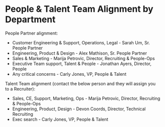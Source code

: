 # People & Talent Team Alignment by Department

People Partner alignment:

- Customer Engineering & Support, Operations, Legal - Sarah Um, Sr. People Partner
- Engineering, Product & Design - Alex Mathison, Sr. People Partner
- Sales & Marketing - Marija Petrovic, Director, Recruiting & People-Ops
- Executive Team support, Talent & People - Jonathan Ayers, Director, People
- Any critical concerns - Carly Jones, VP, People & Talent

Talent Team alignment (contact the below person and they will assign you to a Recruiter):

- Sales, CE, Support, Marketing, Ops - Marija Petrovic, Director, Recruiting & People-Ops
- Engineering, Product, Design - Devon Coords, Director, Technical Recruiting
- Exec search - Carly Jones, VP, People & Talent
